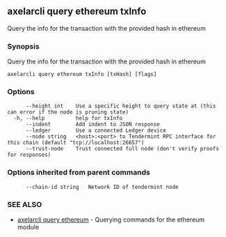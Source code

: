 ## axelarcli query ethereum txInfo

Query the info for the transaction with the provided hash in ethereum

### Synopsis

Query the info for the transaction with the provided hash in ethereum

```
axelarcli query ethereum txInfo [txHash] [flags]
```

### Options

```
      --height int    Use a specific height to query state at (this can error if the node is pruning state)
  -h, --help          help for txInfo
      --indent        Add indent to JSON response
      --ledger        Use a connected Ledger device
      --node string   <host>:<port> to Tendermint RPC interface for this chain (default "tcp://localhost:26657")
      --trust-node    Trust connected full node (don't verify proofs for responses)
```

### Options inherited from parent commands

```
      --chain-id string   Network ID of tendermint node
```

### SEE ALSO

- [axelarcli query ethereum](axelarcli_query_ethereum.md)	 - Querying commands for the ethereum module
